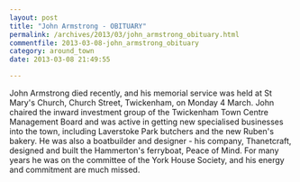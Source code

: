 ```yaml
---
layout: post
title: "John Armstrong - OBITUARY"
permalink: /archives/2013/03/john_armstrong_obituary.html
commentfile: 2013-03-08-john_armstrong_obituary
category: around_town
date: 2013-03-08 21:49:55

---
```


John Armstrong died recently, and his memorial service was held at St Mary's Church, Church Street, Twickenham, on Monday 4 March. John chaired the inward investment group of the Twickenham Town Centre Management Board and was active in getting new specialised businesses into the town, including Laverstoke Park butchers and the new Ruben's bakery. He was also a boatbuilder and designer - his company, Thanetcraft, designed and built the Hammerton's ferryboat, Peace of Mind. For many years he was on the committee of the York House Society, and his energy and commitment are much missed.
